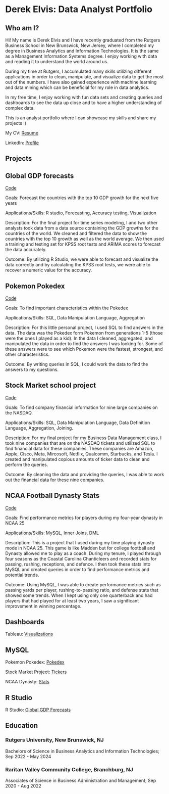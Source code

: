 # Derek Elvis: Data Analyst Portfolio

## Who am I?
Hi! My name is Derek Elvis and I have recently graduated from the Rutgers Business School in New Brunswick, New Jersey, where I completed my degree in Business Analytics and Information Technologies. It is the same as a Management Information Systems degree. I enjoy working with data and reading it to understand the world around us. 

During my time at Rutgers, I accumulated many skills utilizing different applications in order to clean, manipulate, and visualize data to get the most out of the numbers. I have also gained experience with machine learning and data mining which can be beneficial for my role in data analytics. 

In my free time, I enjoy working with fun data sets and creating queries and dashboards to see the data up close and to have a higher understanding of complex data. 

This is an analyst portfolio where I can showcase my skills and share my projects :)


My CV: [Resume](https://github.com/DerekElvis/portfolio/blob/main/Derek%20Elvis%20DA%20Resume..pdf)

LinkedIn: [Profile](https://www.linkedin.com/in/derek-elvis24/)


**Projects**
---------------------------------------------------------------------------------------------------------------------------------------------
## Global GDP forecasts
[Code](https://github.com/DerekElvis/portfolio/blob/main/TS_Final%20Project.pdf)

Goals: Forecast the countries with the top 10 GDP growth for the next five years

Applications/Skills: R studio, Forecasting, Accuracy testing, Visualization

Description: For the final project for time series modeling, I and two other analysts took data from a data source containing the GDP growths for the countries of the world. We cleaned and filtered the data to show the countries with the top 10 growth as well as the world average. We then used a training and testing set for KPSS root tests and ARIMA scores to forecast the data accurately.

Outcome: By utilizing R Studio, we were able to forecast and visualize the data correctly and by calculating the KPSS root tests, we were able to recover a numeric value for the accuracy. 


## Pokemon Pokedex
[Code](https://github.com/DerekElvis/portfolio/blob/main/Pokemon%20Project.sql)

Goals: To find important characteristics within the Pokedex

Applications/Skills: SQL, Data Manipulation Language, Aggregation

Description: For this little personal project, I used SQL to find answers in the data. The data was the Pokedex form Pokemon from generations 1-5 (those were the ones I played as a kid). In the data I cleaned, aggregated, and manipulated the data in order to find the answers I was looking for. Some of these answers were to see which Pokemon were the fastest, strongest, and other characteristics. 

Outcome: By writing queries in SQL, I could work the data to find the answers to my questions. 

## Stock Market school project
[Code](https://github.com/DerekElvis/portfolio/blob/main/Project%20Script%20copy.sql)

Goals: To find company financial information for nine large companies on the NASDAQ.

Applications/Skills: SQL, Data Manipulation Language, Data Definition Language, Aggregation, Joining.

Description: For my final project for my Business Data Management class, I took nine companies that are on the NASDAQ tickets and utilized SQL to find financial data for these companies. These companies are Amazon, Apple, Cisco, Meta, Mircosoft, Netflix, Qualcomm, Starbucks, and Tesla. I created and manipulated copious amounts of ticker data to clean and perform the queries. 

Outcome: By cleaning the data and providing the queries, I was able to work out the financial data for these nine companies.

## NCAA Football Dynasty Stats
[Code](https://github.com/DerekElvis/portfolio/blob/main/Football_Project.sql)

Goals: Find performance metrics for players during my four-year dynasty in NCAA 25

Applications/Skills: MySQL, Inner Joins, DML

Description: This is a project that I used during my time playing dynasty mode in NCAA 25. This game is like Madden but for college football and Dynasty allowed me to play as a coach. During my tenure, I played through four seasons as the Coastal Carolina Chanticleers and recorded stats for passing, rushing, receptions, and defence. I then took these stats into MySQL and created queries in order to find performance metrics and potential trends. 

Outcome: Using MySQL, I was able to create performance metrics such as passing yards per player, rushing-to-passing ratio, and defense stats that showed some trends. When I kept using only one quarterback and had players that had played for at least two years, I saw a significant improvement in winning percentage. 




**Dashboards**
---------------------------------------------------------------------------------------------------------------------------------------------

Tableau: [Visualizations](https://public.tableau.com/app/profile/derek.elvis/viz/FootballDashboard_17242814551160/Dashboard1)

**MySQL**
---------------------------------------------------------------------------------------------------------------------------------------------

Pokemon Pokedex: [Pokedex](https://github.com/DerekElvis/portfolio/blob/main/Pokemon%20Project.sql)

Stock Market Project: [Tickers](https://github.com/DerekElvis/portfolio/blob/main/Project%20Script%20copy.sql)

NCAA Dynasty: [Stats](https://github.com/DerekElvis/portfolio/blob/main/Football_Project.sql)


**R Studio**
---------------------------------------------------------------------------------------------------------------------------------------------

R Studio: [Global GDP Forecasts](https://github.com/DerekElvis/portfolio/blob/main/TS_Final%20Project.pdf)

**Education**
---------------------------------------------------------------------------------------------------------------------------------------------
### Rutgers University, New Brunswick, NJ
Bachelors of Science in Business Analytics and Information Technologies;  Sep 2022 - May 2024

### Raritan Valley Community College, Branchburg, NJ 
Associates of Science in Business Administration and Management; Sep 2020 - Aug 2022
